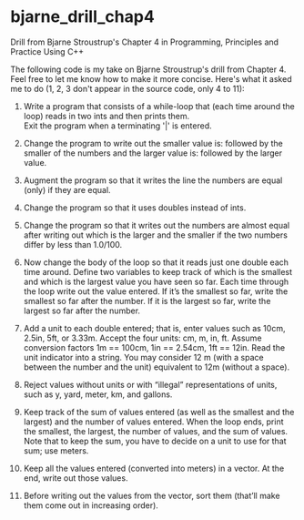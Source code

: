 # bjarne_drill_chap4
Drill from Bjarne Stroustrup's Chapter 4 in Programming, Principles and Practice Using C++

The following code is my take on Bjarne Stroustrup's drill from Chapter 4. Feel free to let me know how to make it more
concise. Here's what it asked me to do (1, 2, 3 don't appear in the source code, only 4 to 11):

1.	Write	a	program	that	consists	of	a	while-loop	that	(each	time	around	the loop)	reads	in	two	ints	and	then prints	them.	
Exit	the	program	when a terminating	'|'	is	entered.

2.	Change	the	program	to	write	out	the	smaller	value	is:	followed	by	the
smaller	of	the	numbers	and	the	larger	value	is:	followed	by	the	larger
value.

3.	Augment	the	program	so	that	it	writes	the	line	the	numbers	are	equal
(only)	if	they	are	equal.

4.	Change	the	program	so	that	it	uses	doubles	instead	of	ints.

5.	Change	the	program	so	that	it	writes	out	the	numbers	are	almost
equal	after	writing	out	which	is	the	larger	and	the	smaller	if	the	two
numbers	differ	by	less	than	1.0/100.

6.	Now	change	the	body	of	the	loop	so	that	it	reads	just	one	double	each
time	around.	Define	two	variables	to	keep	track	of	which	is	the	smallest
and	which	is	the	largest	value	you	have	seen	so	far.	Each	time	through	the
loop	write	out	the	value	entered.	If	it’s	the	smallest	so	far,	write	the
smallest	so	far	after	the	number.	If	it	is	the	largest	so	far,	write	the
largest	so	far	after	the	number.

7.	Add	a	unit	to	each	double	entered;	that	is,	enter	values	such	as	10cm,
2.5in,	5ft,	or	3.33m.	Accept	the	four	units:	cm,	m,	in,	ft.	Assume
conversion	factors	1m	==	100cm,	1in	==	2.54cm,	1ft	==	12in.	Read	the
unit	indicator	into	a	string.	You	may	consider	12	m	(with	a	space	between
the	number	and	the	unit)	equivalent	to	12m	(without	a	space).

8.	Reject	values	without	units	or	with	“illegal”	representations	of	units,	such
as	y,	yard,	meter,	km,	and	gallons.

9.	Keep	track	of	the	sum	of	values	entered	(as	well	as	the	smallest	and	the
largest)	and	the	number	of	values	entered.	When	the	loop	ends,	print	the
smallest,	the	largest,	the	number	of	values,	and	the	sum	of	values.	Note
that	to	keep	the	sum,	you	have	to	decide	on	a	unit	to	use	for	that	sum;	use
meters.

10.	Keep	all	the	values	entered	(converted	into	meters)	in	a	vector.	At	the
end,	write	out	those	values.

11.	Before	writing	out	the	values	from	the	vector,	sort	them	(that’ll	make
them	come	out	in	increasing	order).
